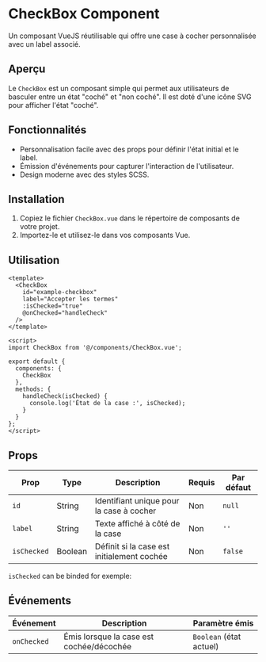 
# CheckBox Component

Un composant VueJS réutilisable qui offre une case à cocher personnalisée avec un label associé.

## Aperçu

Le `CheckBox` est un composant simple qui permet aux utilisateurs de basculer entre un état "coché" et "non coché". Il est doté d'une icône SVG pour afficher l'état "coché".

## Fonctionnalités

- Personnalisation facile avec des props pour définir l'état initial et le label.
- Émission d'événements pour capturer l'interaction de l'utilisateur.
- Design moderne avec des styles SCSS.

## Installation

1. Copiez le fichier `CheckBox.vue` dans le répertoire de composants de votre projet.
2. Importez-le et utilisez-le dans vos composants Vue.

## Utilisation

```vue
<template>
  <CheckBox
    id="example-checkbox"
    label="Accepter les termes"
    :isChecked="true"
    @onChecked="handleCheck"
  />
</template>

<script>
import CheckBox from '@/components/CheckBox.vue';

export default {
  components: {
    CheckBox
  },
  methods: {
    handleCheck(isChecked) {
      console.log('État de la case :', isChecked);
    }
  }
};
</script>
```

## Props

| Prop        | Type     | Description                                    | Requis | Par défaut |
|-------------|----------|------------------------------------------------|--------|------------|
| `id`        | String   | Identifiant unique pour la case à cocher       | Non    | `null`     |
| `label`     | String   | Texte affiché à côté de la case                | Non    | `''`       |
| `isChecked` | Boolean  | Définit si la case est initialement cochée     | Non    | `false`    |

`isChecked` can be binded for exemple:
<CheckBox v-model:isChecked="checkboxBindedVal" label="Checkbox with value binded"/>

## Événements

| Événement     | Description                                  | Paramètre émis        |
|---------------|----------------------------------------------|-----------------------|
| `onChecked`   | Émis lorsque la case est cochée/décochée     | `Boolean` (état actuel) |

 
